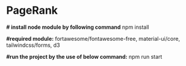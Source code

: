 # PageRank

**# install node module by following command**
npm install


**#required module:**
 fortawesome/fontawesome-free,
 material-ui/core,
 tailwindcss/forms,
 d3

**#run the project by the use of below command:**
npm run start

